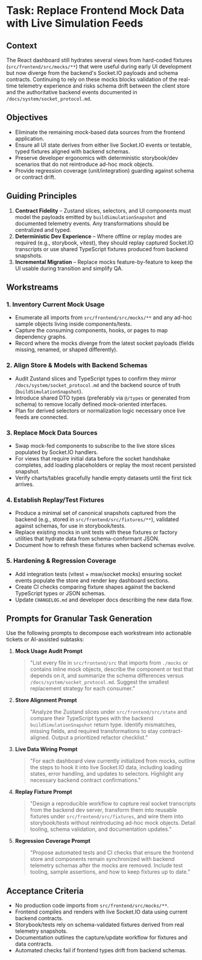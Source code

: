 # Task: Replace Frontend Mock Data with Live Simulation Feeds

## Context

The React dashboard still hydrates several views from hard-coded fixtures (`src/frontend/src/mocks/**`) that were useful during early UI development but now diverge from the backend's Socket.IO payloads and schema contracts. Continuing to rely on these mocks blocks validation of the real-time telemetry experience and risks schema drift between the client store and the authoritative backend events documented in `/docs/system/socket_protocol.md`.

## Objectives

- Eliminate the remaining mock-based data sources from the frontend application.
- Ensure all UI state derives from either live Socket.IO events or testable, typed fixtures aligned with backend schemas.
- Preserve developer ergonomics with deterministic storybook/dev scenarios that do not reintroduce ad-hoc mock objects.
- Provide regression coverage (unit/integration) guarding against schema or contract drift.

## Guiding Principles

1. **Contract Fidelity** – Zustand slices, selectors, and UI components must model the payloads emitted by `buildSimulationSnapshot` and documented telemetry events. Any transformations should be centralized and typed.
2. **Deterministic Dev Experience** – Where offline or replay modes are required (e.g., storybook, vitest), they should replay captured Socket.IO transcripts or use shared TypeScript fixtures produced from backend snapshots.
3. **Incremental Migration** – Replace mocks feature-by-feature to keep the UI usable during transition and simplify QA.

## Workstreams

### 1. Inventory Current Mock Usage

- Enumerate all imports from `src/frontend/src/mocks/**` and any ad-hoc sample objects living inside components/tests.
- Capture the consuming components, hooks, or pages to map dependency graphs.
- Record where the mocks diverge from the latest socket payloads (fields missing, renamed, or shaped differently).

### 2. Align Store & Models with Backend Schemas

- Audit Zustand slices and TypeScript types to confirm they mirror `/docs/system/socket_protocol.md` and the backend source of truth (`buildSimulationSnapshot`).
- Introduce shared DTO types (preferably via `@/types` or generated from schema) to remove locally defined mock-oriented interfaces.
- Plan for derived selectors or normalization logic necessary once live feeds are connected.

### 3. Replace Mock Data Sources

- Swap mock-fed components to subscribe to the live store slices populated by Socket.IO handlers.
- For views that require initial data before the socket handshake completes, add loading placeholders or replay the most recent persisted snapshot.
- Verify charts/tables gracefully handle empty datasets until the first tick arrives.

### 4. Establish Replay/Test Fixtures

- Produce a minimal set of canonical snapshots captured from the backend (e.g., stored in `src/frontend/src/fixtures/**`), validated against schemas, for use in storybook/tests.
- Replace existing mocks in unit tests with these fixtures or factory utilities that hydrate data from schema-conformant JSON.
- Document how to refresh these fixtures when backend schemas evolve.

### 5. Hardening & Regression Coverage

- Add integration tests (vitest + msw/socket mocks) ensuring socket events populate the store and render key dashboard sections.
- Create CI checks comparing fixture shapes against the backend TypeScript types or JSON schemas.
- Update `CHANGELOG.md` and developer docs describing the new data flow.

## Prompts for Granular Task Generation

Use the following prompts to decompose each workstream into actionable tickets or AI-assisted subtasks:

1. **Mock Usage Audit Prompt**

   > "List every file in `src/frontend/src` that imports from `./mocks` or contains inline mock objects, describe the component or test that depends on it, and summarize the schema differences versus `/docs/system/socket_protocol.md`. Suggest the smallest replacement strategy for each consumer."

2. **Store Alignment Prompt**

   > "Analyze the Zustand slices under `src/frontend/src/state` and compare their TypeScript types with the backend `buildSimulationSnapshot` return type. Identify mismatches, missing fields, and required transformations to stay contract-aligned. Output a prioritized refactor checklist."

3. **Live Data Wiring Prompt**

   > "For each dashboard view currently initialized from mocks, outline the steps to hook it into live Socket.IO data, including loading states, error handling, and updates to selectors. Highlight any necessary backend contract confirmations."

4. **Replay Fixture Prompt**

   > "Design a reproducible workflow to capture real socket transcripts from the backend dev server, transform them into reusable fixtures under `src/frontend/src/fixtures`, and wire them into storybook/tests without reintroducing ad-hoc mock objects. Detail tooling, schema validation, and documentation updates."

5. **Regression Coverage Prompt**
   > "Propose automated tests and CI checks that ensure the frontend store and components remain synchronized with backend telemetry schemas after the mocks are removed. Include test tooling, sample assertions, and how to keep fixtures up to date."

## Acceptance Criteria

- No production code imports from `src/frontend/src/mocks/**`.
- Frontend compiles and renders with live Socket.IO data using current backend contracts.
- Storybook/tests rely on schema-validated fixtures derived from real telemetry snapshots.
- Documentation outlines the capture/update workflow for fixtures and data contracts.
- Automated checks fail if frontend types drift from backend schemas.
